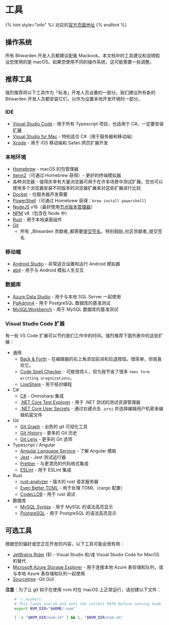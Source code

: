 # 工具

{% hint style="info" %}
对应的[官方页面地址](https://contributing.bitwarden.com/docs/tools/)
{% endhint %}

## 操作系统 <a href="#operating-system" id="operating-system"></a>

所有 Bitwarden 开发人员都建议配备 Macbook。本文档中的工具建议和说明假设您使用的是 macOS。如果您使用不同的操作系统，这可能需要一些调整。

## 推荐工具 <a href="#recommended-tools" id="recommended-tools"></a>

强烈推荐将以下工具作为「标准」开发人员设置的一部分。我们建议所有新的 Bitwarden 开发人员都安装它们，以作为设置本地开发环境的一部分。

### IDE <a href="#ides" id="ides"></a>

* [Visual Studio Code](https://code.visualstudio.com/) - 用于所有 Typescript 项目，也适用于 C#。一定要安装[扩展](tools.md#visual-studio-code-extensions)
* [Visual Studio for Mac](https://visualstudio.microsoft.com/vs/mac/) - 特别适合 C#（用于服务器和移动端）
* [Xcode](https://developer.apple.com/xcode/) - 用于 iOS 移动端和 Safari 网页扩展开发

### 本地环境 <a href="#local-environment" id="local-environment"></a>

* [Homebrew](https://brew.sh/) - macOS 的包管理器
* [Iterm2](https://iterm2.com/)（可通过 Homebrew 获得）- 更好的终端模拟器
* 各种浏览器 - 值得庆幸有大量浏览器可用于在许多场景中测试扩展。您也可以使用多个浏览器安装不同版本的浏览器扩展来对这些扩展进行比较
* [Docker](https://docs.docker.com/get-docker/) - 仅服务器开发需要
* [PowerShell](https://learn.microsoft.com/zh-cn/powershell/scripting/install/installing-powershell-on-macos)（可通过 Homebrew 获得：`brew install powershell`）
* [NodeJS](https://nodejs.org/) v16（最好使用[节点版本管理器](https://docs.npmjs.com/downloading-and-installing-node-js-and-npm)）
* [NPM](https://www.npmjs.com/) v8（包含在 Node 中）
* [Rust](https://www.rust-lang.org/tools/install) - 用于本地桌面组件
* [Git](https://git-scm.com/)
  * 所有 _Bitwarden 贡献者_都需要[提交签名](../tools/commit-signing.md)，特别鼓励_社区贡献者_提交签名

### 移动端 <a href="#mobile" id="mobile"></a>

* [Android Studio](https://developer.android.com/studio/) - 非常适合设置和运行 Android 模拟器
* [abd](https://developer.android.com/studio/command-line/adb) - 用于与 Android 模拟人生交互

### 数据库 <a href="#databases" id="databases"></a>

* [Azure Data Studio](https://docs.microsoft.com/zh-cn/sql/azure-data-studio/download-azure-data-studio) - 用于与本地 SQL Server 一起使用
* [PgAdmin4](https://www.pgadmin.org/) - 用于 PostgreSQL 数据库的基准测试
* [MySQLWorkbench](https://www.mysql.com/products/workbench/) - 用于 MySQL 数据库的基准测试

### Visual Studio Code 扩展 <a href="#visual-studio-code-extensions" id="visual-studio-code-extensions"></a>

有一些 VS Code 扩展可以节约我们工作中的时间。强烈推荐下面列表中的这些扩展：

* 通用
  * [Back & Forth](https://marketplace.visualstudio.com/items?itemName=nick-rudenko.back-n-forth) - 在编辑器的右上角添加前进和后退按钮。很简单，但我喜欢它。
  * [Code Spell Checker](https://marketplace.visualstudio.com/items?itemName=streetsidesoftware.code-spell-checker) - 可能很烦人，但为我节省了很多 `tmes form writting oragnizations`。
  * [LiveShare](https://marketplace.visualstudio.com/items?itemName=MS-vsliveshare.vsliveshare) - 用于结对编程
* C#
  * [C#](https://marketplace.visualstudio.com/items?itemName=ms-dotnettools.csharp) - Omnisharp 集成
  * [.NET Core Test Explorer](https://marketplace.visualstudio.com/items?itemName=formulahendry.dotnet-test-explorer) - 用于 .NET 测试的测试资源管理器
  * [.NET Core User Secrets](https://marketplace.visualstudio.com/items?itemName=adrianwilczynski.user-secrets) - 通过右键点击 `.proj` 并选择编辑用户机密来编辑机密文件
* Git
  * [Git Graph](https://marketplace.visualstudio.com/items?itemName=mhutchie.git-graph) - 出色的 git 可视化工具
  * [Git History](https://marketplace.visualstudio.com/items?itemName=donjayamanne.githistory) - 更多的 Git 历史
  * [Git Lens](https://marketplace.visualstudio.com/items?itemName=eamodio.gitlens) - 更多的 Git 选项
* Typescript / Angular
  * [Angular Language Service](https://marketplace.visualstudio.com/items?itemName=Angular.ng-template) - 了解 Angular 模板
  * [Jest](https://marketplace.visualstudio.com/items?itemName=Orta.vscode-jest) - Jest 测试运行器
  * [Prettier](https://marketplace.visualstudio.com/items?itemName=esbenp.prettier-vscode) - 与更漂亮的代码格式集成
  * [ESLint](https://marketplace.visualstudio.com/items?itemName=dbaeumer.vscode-eslint) - 用于 ESLint 集成
* Rust
  * [rust-analyzer](https://marketplace.visualstudio.com/items?itemName=matklad.rust-analyzer) - 强大的 rust 语言服务器
  * [Even Better TOML](https://marketplace.visualstudio.com/items?itemName=tamasfe.even-better-toml) - 用于处理 TOML（cargo 配置）
  * [CodeLLDB](https://marketplace.visualstudio.com/items?itemName=vadimcn.vscode-lldb) - 用于 rust 调试
* 数据库
  * [MySQL Syntax](https://marketplace.visualstudio.com/items?itemName=jakebathman.mysql-syntax) - 用于 MySQL 的语法高亮显示
  * [PostgreSQL](https://marketplace.visualstudio.com/items?itemName=ckolkman.vscode-postgres) - 用于 PostgreSQL 的语法高亮显示

## 可选工具 <a href="#optional-tools" id="optional-tools"></a>

根据您的偏好或您正在开发的内容，以下工具可能会很有用：

* [JetBrains Rider](https://www.jetbrains.com/rider/) ($) - Visual Studio 和/或 Visual Studio Code for MacOS 的替代
* [Microsoft Azure Storage Explorer](https://azure.microsoft.com/zh-cn/features/storage-explorer/) - 用于连接本地 Azure 表存储和队列，或与本地 Azure 表存储和队列一起使用
* [Sourcetree](https://www.sourcetreeapp.com/) -Git GUI

**注意**：为了让 git 钩子在使用 nvm 时在 macOS 上正常运行，请创建以下文件：

```bash
    # ~/.huskyrc
    # This loads nvm.sh and sets the correct PATH before running hook
    export NVM_DIR="$HOME/.nvm"

    [ -s "$NVM_DIR/nvm.sh" ] && \. "$NVM_DIR/nvm.sh"
```
